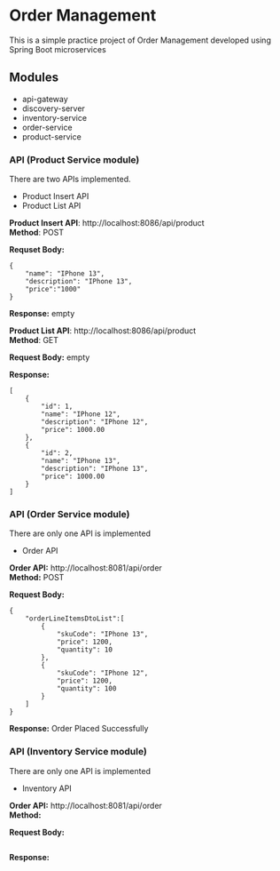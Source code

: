# Order Management 
This is a simple practice project of Order Management developed using Spring Boot microservices 

## Modules
- api-gateway
- discovery-server
- inventory-service
- order-service
- product-service

### API (Product Service module)
There are two APIs implemented.
- Product Insert API
- Product List API

<b>Product Insert API</b>: http://localhost:8086/api/product
</br><b>Method</b>: POST

<b>Requset Body:</b> 
```
{
    "name": "IPhone 13",
    "description": "IPhone 13",
    "price":"1000"
}
```

<b>Response:</b> empty

<b> Product List API</b>: http://localhost:8086/api/product
</br><b>Method</b>: GET

<b>Request Body:</b> empty

<b>Response:</b> 
```
[
    {
        "id": 1,
        "name": "IPhone 12",
        "description": "IPhone 12",
        "price": 1000.00
    },
    {
        "id": 2,
        "name": "IPhone 13",
        "description": "IPhone 13",
        "price": 1000.00
    }
]
```

### API (Order Service module)
There are only one API is implemented

- Order API

<b>Order API:</b> http://localhost:8081/api/order
<br><b>Method:</b> POST

<b>Request Body:</b>
```
{
    "orderLineItemsDtoList":[
        {
            "skuCode": "IPhone 13",
            "price": 1200,
            "quantity": 10
        },
        {
            "skuCode": "IPhone 12",
            "price": 1200,
            "quantity": 100
        }
    ]
}
```

<b>Response:</b> Order Placed Successfully

### API (Inventory Service module)
There are only one API is implemented

- Inventory API

<b>Order API:</b> http://localhost:8081/api/order
<br><b>Method:</b> 

<b>Request Body:</b>
```
```

<b>Response:</b>